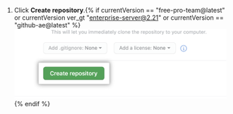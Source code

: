 1. Click **Create repository**.{% if currentVersion == "free-pro-team@latest" or currentVersion ver_gt "enterprise-server@2.21" or currentVersion == "github-ae@latest" %}
  ![Button to create repository](/assets/images/help/repository/create-repository-button.png){% endif %}

